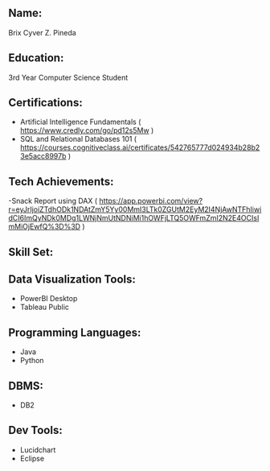 ## Name:
Brix Cyver Z. Pineda 

## Education: 
3rd Year Computer Science Student 

## Certifications: 
- Artificial Intelligence Fundamentals ( https://www.credly.com/go/pd12s5Mw )
- SQL and Relational Databases 101 ( https://courses.cognitiveclass.ai/certificates/542765777d024934b28b23e5acc8997b )
 

## Tech Achievements:
-Snack Report using DAX 
( https://app.powerbi.com/view?r=eyJrIjoiZTdhODk1NDAtZmY5Yy00MmI3LTk0ZGUtM2EyM2I4NjAwNTFhIiwidCI6ImQyNDk0MDg1LWNjNmUtNDNiMi1hOWFjLTQ5OWFmZmI2N2E4OCIsImMiOjEwfQ%3D%3D )


## Skill Set:
## Data Visualization Tools:  
- PowerBI Desktop
- Tableau Public
  
## Programming Languages: 
- Java
- Python

## DBMS: 
- DB2

## Dev Tools: 
- Lucidchart
- Eclipse

